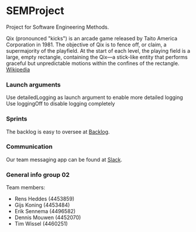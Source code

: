 # SEMProject
Project for Software Engineering Methods.

Qix (pronounced "kicks") is an arcade game released by Taito America Corporation in 1981. The objective of Qix is to fence off, or claim, a supermajority of the playfield. At the start of each level, the playing field is a large, empty rectangle, containing the Qix—a stick-like entity that performs graceful but unpredictable motions within the confines of the rectangle.
[Wikipedia](https://en.wikipedia.org/wiki/Qix)

### Launch arguments
Use detailedLogging as launch argument to enable more detailed logging
Use loggingOff to disable logging completely

### Sprints
The backlog is easy to oversee at [Backlog](https://waffle.io/Tim-W/SEMProject).

### Communication
Our team messaging app can be found at [Slack](https://ti2206-2016.slack.com/).

### General info group 02
Team members:
- Rens Heddes (4453859)
- Gijs Koning (4453484)
- Erik Sennema (4496582)
- Dennis Mouwen (4452070)
- Tim Wissel (4460251)
